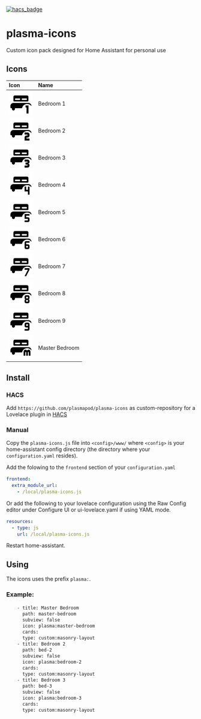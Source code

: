 [![hacs_badge](https://img.shields.io/badge/HACS-Custom-orange.svg)](https://github.com/custom-components/hacs)

# plasma-icons

Custom icon pack designed for Home Assistant for personal use

## Icons
[//]: # (Start Custom Icons)

| Icon | Name |
| :--- | :--- |
| ![plasma:bedroom-1](https://raw.githubusercontent.com/PlasmaPod/plasma-icons/main/docs/svgs/bedroom-1.svg)| Bedroom 1 |
| ![plasma:bedroom-2](https://raw.githubusercontent.com/PlasmaPod/plasma-icons/main/docs/svgs/bedroom-2.svg)| Bedroom 2 |
| ![plasma:bedroom-3](https://raw.githubusercontent.com/PlasmaPod/plasma-icons/main/docs/svgs/bedroom-3.svg)| Bedroom 3 |
| ![plasma:bedroom-4](https://raw.githubusercontent.com/PlasmaPod/plasma-icons/main/docs/svgs/bedroom-4.svg)| Bedroom 4 |
| ![plasma:bedroom-5](https://raw.githubusercontent.com/PlasmaPod/plasma-icons/main/docs/svgs/bedroom-5.svg)| Bedroom 5 |
| ![plasma:bedroom-6](https://raw.githubusercontent.com/PlasmaPod/plasma-icons/main/docs/svgs/bedroom-6.svg)| Bedroom 6 |
| ![plasma:bedroom-7](https://raw.githubusercontent.com/PlasmaPod/plasma-icons/main/docs/svgs/bedroom-7.svg)| Bedroom 7 |
| ![plasma:bedroom-8](https://raw.githubusercontent.com/PlasmaPod/plasma-icons/main/docs/svgs/bedroom-8.svg)| Bedroom 8 |
| ![plasma:bedroom-9](https://raw.githubusercontent.com/PlasmaPod/plasma-icons/main/docs/svgs/bedroom-9.svg)| Bedroom 9 |
| ![plasma:master-bedroom](https://raw.githubusercontent.com/PlasmaPod/plasma-icons/main/docs/svgs/master-bedroom.svg)| Master Bedroom |

[//]: # (End Custom Icons)

## Install

### HACS
Add `https://github.com/plasmapod/plasma-icons` as custom-repository for a Lovelace plugin in [HACS](https://hacs.xyz/docs/faq/custom_repositories/)

### Manual
Copy the `plasma-icons.js` file into `<config>/www/` where `<config>` is your home-assistant config directory (the directory where your `configuration.yaml` resides).

Add the folowing to the `frontend` section of your `configuration.yaml`

```yaml
frontend:
  extra_module_url:
    - /local/plasma-icons.js
```

Or add the following to your lovelace configuration using the Raw Config editor under Configure UI or ui-lovelace.yaml if using YAML mode.

```yaml
resources:
  - type: js
    url: /local/plasma-icons.js
```

Restart home-assistant.

## Using
The icons uses the prefix `plasma:`.

### Example:

```
    - title: Master Bedroom
      path: master-bedroom
      subview: false
      icon: plasma:master-bedroom
      cards:
      type: custom:masonry-layout
    - title: Bedroom 2
      path: bed-2
      subview: false
      icon: plasma:bedroom-2
      cards:
      type: custom:masonry-layout
    - title: Bedroom 3
      path: bed-3
      subview: false
      icon: plasma:bedroom-3
      cards:
      type: custom:masonry-layout
```